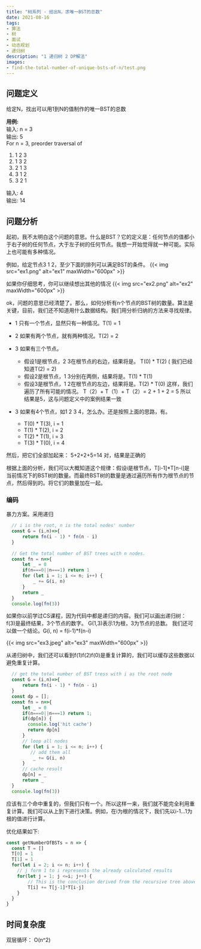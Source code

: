 ```yaml
---
title: "树系列 - 给出N，求唯一BST的总数"
date: 2021-08-16
tags:
- 算法
- 树
- 面试
- 动态规划
- 递归树
description: "1 递归树 2 DP解法"
images:
- find-the-total-number-of-unique-bsts-of-n/test.png
---
```

## 问题定义

给定N，找出可以用1到N的值制作的唯一BST的总数

**用例:**  
输入: n = 3  
输出: 5  
For n = 3, preorder traversal of

1. 1 2 3
2. 1 3 2
3. 2 1 3
4. 3 1 2
5. 3 2 1

输入: 4  
输出: 14  

## 问题分析

起初，我不太明白这个问题的意思。什么是BST？它的定义是：任何节点的值都小于右子树的任何节点，大于左子树的任何节点。我想一开始觉得就一种可能。实际上也可能有多种情况。

例如，给定节点3 1 2，至少下面的排列可以满足BST的条件。
{{< img src="ex1.png" alt="ex1" maxWidth="600px" >}}

如果你仔细思考，你可以继续想出其他的情况
{{< img src="ex2.png" alt="ex2" maxWidth="600px" >}}

ok，问题的意思已经清楚了。那么，如何分析有n个节点的BST树的数量。算法是关键，目前，我们还不知道用什么数据结构。我们用分析归纳的方法来寻找规律。

+ 1 只有一个节点，显然只有一种情况。T(1) = 1
+ 2 如果有两个节点，就有两种情况。T(2) = 2
+ 3 如果有三个节点。
  + 假设1是根节点，2 3在根节点的右边，结果将是。 T(0) * T(2) ( 我们已经知道T(2) = 2)
  + 假设2是根节点，1 3分别在两侧，结果将是。T(1) * T(1)
  + 假设3是根节点，1 2在根节点的左边，结果将是。T(2) * T(0)
这样，我们遍历了所有可能的情况。 T（2）+ T（1）+ T（2）= 2 + 1 + 2 = 5
所以结果是5，这与问题定义中的案例结果一致

+ 3 如果有4个节点，如1 2 3 4，怎么办。还是按照上面的思路，有。
  + T(0) * T(3), i = 1
  + T(1) * T(2), i = 2
  + T(2) * T(1), i = 3  
  + T(3) * T(0), i = 4  
  
然后，把它们全部加起来： 5+2+2+5=14 对，结果是正确的

根据上面的分析，我们可以大概知道这个规律：假设i是根节点，T[i-1]*T[n-i]是当前情况下的BST树的数量。而最终BST树的数量是通过遍历所有作为根节点的节点，然后得到的。将它们的数量加在一起。

### 编码

暴力方案。采用递归

``` javascript
  // i is the root, n is the total nodes' number
  const G = (i,n)=>{
      return fn(i - 1) * fn(n - i)
  }
  
  // Get the total number of BST trees with n nodes.
  const fn = n=>{
      let _ = 0
      if(n===0||n===1) return 1
      for (let i = 1; i <= n; i++) {
          _ += G(i, n)
      }
      return _
  }
  console.log(fn(3))
```

如果你以前学过CS课程，因为代码中都是递归的内容。我们可以画出递归树：f(3)是最终结果，3个节点的数字。 G(1,3)表示1为根，3为节点的总数。
我们还可以做一个结论。G(i, n) = f(i-1)*f(n-i)

{{< img src="ex3.jpeg" alt="ex3" maxWidth="600px" >}}

从递归树中，我们还可以看到f(1)f(2)f(0)是重复计算的，我们可以缓存这些数据以避免重复计算。

``` js
  // get the total number of BST tress with i as the root node
  const G = (i,n)=>{
      return fn(i - 1) * fn(n - i)
  }
  const dp = []; 
  const fn = n=>{
      let _ = 0
      if(n===0||n===1) return 1;
      if(dp[n]) {
        console.log('hit cache')
        return dp[n]
      }
      // loop all nodes
      for (let i = 1; i <= n; i++) {
         // add them all
          _ += G(i, n)
      }
      // cache result
      dp[n] = _
      return _
  }
  console.log(fn(3))
```

应该有三个命中重复的，但我们只有一个。所以这样一来，我们就不能完全利用重复计算。我们可以从上到下进行决策。例如，在i为根的情况下，我们先以i-1...1为根的值进行计算。

优化结果如下:  

```js
const getNumberOfBSTs = n => {
  const T = []
  T[0] = 1
  T[1] = 1
  for(let i = 2; i <= n; i++) {
    // j form 1 to i represents the already calculated results
    for(let j = 1; j <=i; j++) {
        // This is the conclusion derived from the recursive tree above
        T[i] += T[j-1]*T[i-j]
    }
  }
}
```

## 时间复杂度

双层循环： O(n^2)
